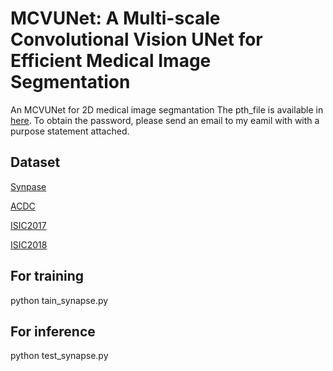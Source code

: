 # MCVUNet: A Multi-scale Convolutional Vision UNet for Efficient Medical Image Segmentation
An MCVUNet for 2D medical image segmantation
The pth_file is available in [here](https://pan.baidu.com/s/1CAdQWuCDfFlcqLuYu-s-VA). To obtain the password, please send an email to my eamil with with a purpose statement attached.

## Dataset

[Synpase](https://www.synapse.org/Synapse:syn3193805/wiki/217789)

[ACDC](https://humanheart-project.creatis.insa-lyon.fr/database/#collection/637218c173e9f0047faa00fb)

[ISIC2017](https://challenge.isic-archive.com/data/#2017)

[ISIC2018](https://challenge.isic-archive.com/data/#2018)

## For training

python tain_synapse.py

## For inference

python test_synapse.py
